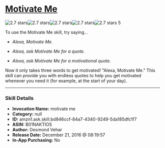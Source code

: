 # [Motivate Me](http://alexa.amazon.com/#skills/amzn1.ask.skill.bd846ccf-84a7-4340-9249-5da185dfc1f7)
![2.7 stars](../../images/ic_star_black_18dp_1x.png)![2.7 stars](../../images/ic_star_black_18dp_1x.png)![2.7 stars](../../images/ic_star_half_black_18dp_1x.png)![2.7 stars](../../images/ic_star_border_black_18dp_1x.png)![2.7 stars](../../images/ic_star_border_black_18dp_1x.png) 5

To use the Motivate Me skill, try saying...

* *Alexa, Motivate Me.*

* *Alexa, ask Motivate Me for a quote.*

* *Alexa, ask Motivate Me for a motivational quote.*

Now it only takes three words to get motivated! "Alexa, Motivate Me."
This skill can provide you with endless quotes to help you get motivated whenever you need it (for example, at the start of your day).

***

### Skill Details

* **Invocation Name:** motivate me
* **Category:** null
* **ID:** amzn1.ask.skill.bd846ccf-84a7-4340-9249-5da185dfc1f7
* **ASIN:** B01NAKTIOS
* **Author:** Desmond Vehar
* **Release Date:** December 21, 2016 @ 08:19:57
* **In-App Purchasing:** No
